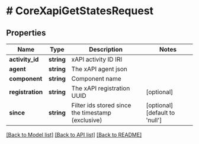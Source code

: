 # # CoreXapiGetStatesRequest

## Properties

Name | Type | Description | Notes
------------ | ------------- | ------------- | -------------
**activity_id** | **string** | xAPI activity ID IRI |
**agent** | **string** | The xAPI agent json |
**component** | **string** | Component name |
**registration** | **string** | The xAPI registration UUID | [optional]
**since** | **string** | Filter ids stored since the timestamp (exclusive) | [optional] [default to 'null']

[[Back to Model list]](../../README.md#models) [[Back to API list]](../../README.md#endpoints) [[Back to README]](../../README.md)
